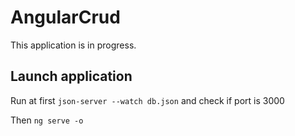 # AngularCrud 

This application is in progress. 

## Launch application

Run at first `json-server --watch db.json` and check if port is 3000

Then `ng serve -o`
